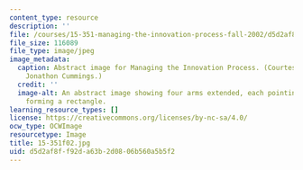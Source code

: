 ```yaml
---
content_type: resource
description: ''
file: /courses/15-351-managing-the-innovation-process-fall-2002/d5d2af8ff92da63b2d0806b560a5b5f2_15-351f02.jpg
file_size: 116089
file_type: image/jpeg
image_metadata:
  caption: Abstract image for Managing the Innovation Process. (Courtesy of Prof.
    Jonathon Cummings.)
  credit: ''
  image-alt: An abstract image showing four arms extended, each pointing at the next,
    forming a rectangle.
learning_resource_types: []
license: https://creativecommons.org/licenses/by-nc-sa/4.0/
ocw_type: OCWImage
resourcetype: Image
title: 15-351f02.jpg
uid: d5d2af8f-f92d-a63b-2d08-06b560a5b5f2
---
```

